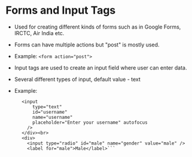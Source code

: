 # Forms and Input Tags
- Used for creating different kinds of forms such as in Google Forms, IRCTC, Air India etc.
- Forms can have multiple actions but "post" is mostly used.
  
- Example:
```<form action="post">```

- Input tags are used to create an input field where user can enter data.
- Several different types of input, default value - text
- Example:
```
      <input
          type="text"
          id="username"
          name="username"
          placeholder="Enter your username" autofocus
        />
      </div><br>
      <div>
        <input type="radio" id="male" name="gender" value="male" />
        <label for="male">Male</label>```
